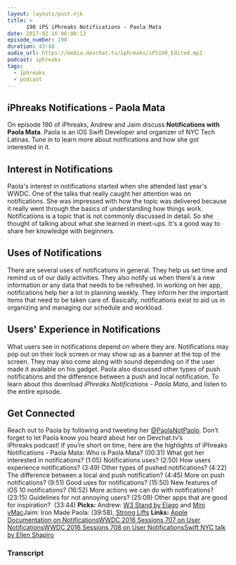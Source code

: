 ```yaml
---
layout: layouts/post.njk
title: >
      190 iPS iPhreaks Notifications - Paola Mata
date: 2017-02-16 06:00:13
episode_number: 190
duration: 43:40
audio_url: https://media.devchat.tv/iphreaks/iPS190_Edited.mp3
podcast: iphreaks
tags: 
  - iphreaks
  - podcast
---
```


## iPhreaks Notifications&nbsp;-&nbsp;Paola Mata
On episode 190 of iPhreaks, Andrew and Jaim&nbsp;discuss **Notifications with Paola Mata**. Paola is an iOS Swift Developer and organizer of NYC Tech Latinas. Tune in to learn more about notifications and how she got interested in it.
## Interest in Notifications
Paola's interest in notifications started when she attended last year's WWDC.&nbsp;One of the talks that really caught her attention was on notifications. She was impressed with how the topic was delivered because it really went through the basics of understanding how things work. Notifications is a topic that is not commonly discussed in detail. So she thought of talking about what she learned in meet-ups. It's a good way to share her knowledge with beginners.
## Uses of Notifications
There are several uses of notifications in general. They&nbsp;help us set time and remind us of our daily activities. They also notify us when there's a new information or any data that needs to be refreshed. In working on her app, notifications help her a lot in planning weekly. They&nbsp;inform her the&nbsp;important items that need to be taken care of.&nbsp;Basically, notifications exist to aid us in organizing and managing our schedule and workload.
## Users' Experience in Notifications
What users see in notifications depend on&nbsp;where they are. Notifications may pop out on&nbsp;their lock screen or may show up as a banner at the top of the screen.&nbsp;They may also come along with sound depending on if the user made it available on his gadget. Paola also discussed other types of push notifications and the difference between a push and local notification. To learn about this download&nbsp;_iPhreaks Notifications - Paola Mata_, and listen to the entire episode.
## Get Connected
Reach out to Paola&nbsp;by following and tweeting her [@PaolaNotPaolo](https://twitter.com/PaolaNotPaolo). Don’t forget to let Paola&nbsp;know you heard about her on Devchat.tv’s iPhreaks&nbsp;podcast! If you’re short on time, here are the highlights of iPhreaks Notifications - Paola Mata: Who is Paola Mata? (00:31) What got her interested in notifications? (1:05) Notifications uses? (2:50) How users experience notifications? (3:49) Other types of pushed notifications? (4:22) The difference between a local and push notification? (4:45) More on push notifications? (9:51) Good uses for notifications? (15:50) New features of iOS 10 notifications? (16:52) More actions we can do with notifications? (23:15) Guidelines for not annoying users? (25:09) Other apps that are good for inspiration? &nbsp;(33:44) **Picks:** Andrew:&nbsp;[W3 Stand by Elago](http://www.elagostore.com/stand/w-stand/est-wt3-wh.html)&nbsp;and [Mini vMac](http://www.gryphel.com/c/minivmac/)Jaim: Iron Made Paola: (39:58), [Strong&nbsp;Lifts](https://stronglifts.com/) **Links:** [Apple Documentation on Notifications](https://developer.apple.com/notifications/)[WWDC 2016 Sessions 707 on User Notifications](https://developer.apple.com/videos/play/wwdc2016/707/)[WWDC 2016 Sessions 708 on User Notifications](https://developer.apple.com/videos/play/wwdc2016/708/)[Swift NYC talk by Ellen Shapiro](https://realm.io/news/tryswift-ellen-shapiro-pushing-envelope-ios-10-notifications/)

### Transcript


